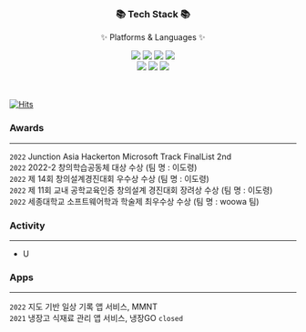 <div align=center>
	<h3>📚 Tech Stack 📚</h3>
	<p>✨ Platforms & Languages ✨</p>
</div>
<div align="center">
	<img src="https://img.shields.io/badge/Node.js-339933?style=flat&logo=Node.js&logoColor=white" />
	<img src="https://img.shields.io/badge/NestJS-E0234E?style=flat&logo=NestJS&logoColor=white" />
	<img src="https://img.shields.io/badge/Express-000000?style=flat&logo=Express&logoColor=white" />
	<img src="https://img.shields.io/badge/TypeScript-3178C6?style=flat&logo=TypeScript&logoColor=white" />
	<br>
	<img src="https://img.shields.io/badge/MySQL-4479A1?style=flat&logo=MySQL&logoColor=white" />
	<img src="https://img.shields.io/badge/PostgreSQL-4169E1?style=flat&logo=PostgreSQL&logoColor=white" />
	<img src="https://img.shields.io/badge/Amazon AWS-232F3E?style=flat&logo=Amazon AWS&logoColor=white" />
</div>
<br>
<br>

[![Hits](https://hits.seeyoufarm.com/api/count/incr/badge.svg?url=https%3A%2F%2Fgithub.com%2Fkimdoha&count_bg=%23F3AC3A&title_bg=%23555555&icon=&icon_color=%23F3AE49&title=hits&edge_flat=false)](https://hits.seeyoufarm.com)  


### Awards
---
`2022` Junction Asia Hackerton Microsoft Track FinalList 2nd   
`2022` 2022-2 창의학습공동체 대상 수상 (팀 명 : 이도령)  
`2022` 제 14회 창의설계경진대회 우수상 수상 (팀 명 : 이도령)  
`2022` 제 11회 교내 공학교육인증 창의설계 경진대회 장려상 수상 (팀 명 : 이도령)  
`2022` 세종대학교 소프트웨어학과 학술제 최우수상 수상 (팀 명 : woowa 팀)


### Activity
---
- U

### Apps
---
`2022` 지도 기반 일상 기록 앱 서비스, MMNT  
`2021` 냉장고 식재료 관리 앱 서비스, 냉장GO `closed`
